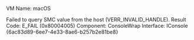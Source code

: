 VM Name: macOS

Failed to query SMC value from the host (VERR_INVALID_HANDLE).
Result Code:
E_FAIL (0x80004005)
Component:
ConsoleWrap
Interface:
IConsole {6ac83d89-6ee7-4e33-8ae6-b257b2e81be8}
